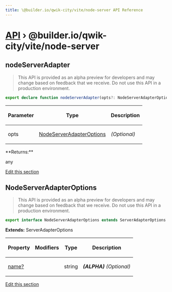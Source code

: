 ```yaml
---
title: \@builder.io/qwik-city/vite/node-server API Reference
---
```


# [API](/api) &rsaquo; @builder.io/qwik-city/vite/node-server

## nodeServerAdapter

> This API is provided as an alpha preview for developers and may change based on feedback that we receive. Do not use this API in a production environment.

```typescript
export declare function nodeServerAdapter(opts?: NodeServerAdapterOptions): any;
```

<table><thead><tr><th>

Parameter

</th><th>

Type

</th><th>

Description

</th></tr></thead>
<tbody><tr><td>

opts

</td><td>

[NodeServerAdapterOptions](#nodeserveradapteroptions)

</td><td>

_(Optional)_

</td></tr>
</tbody></table>
**Returns:**

any

[Edit this section](https://github.com/BuilderIO/qwik/tree/main/packages/qwik-city/adapters/node-server/vite/index.ts)

## NodeServerAdapterOptions

> This API is provided as an alpha preview for developers and may change based on feedback that we receive. Do not use this API in a production environment.

```typescript
export interface NodeServerAdapterOptions extends ServerAdapterOptions
```

**Extends:** ServerAdapterOptions

<table><thead><tr><th>

Property

</th><th>

Modifiers

</th><th>

Type

</th><th>

Description

</th></tr></thead>
<tbody><tr><td>

[name?](#)

</td><td>

</td><td>

string

</td><td>

**_(ALPHA)_** _(Optional)_

</td></tr>
</tbody></table>

[Edit this section](https://github.com/BuilderIO/qwik/tree/main/packages/qwik-city/adapters/node-server/vite/index.ts)
